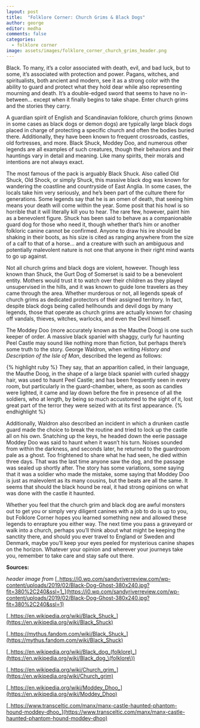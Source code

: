 ```yaml
---
layout: post
title:  "Folklore Corner: Church Grims & Black Dogs"
author: george
editor: medha
comments: false
categories:
  - folklore corner
image: assets/images/folklore_corner_church_grims_header.png
---
```


Black. To many, it’s a color associated with death, evil, and bad luck, but to some, it’s associated with protection and power. Pagans, witches, and spiritualists, both ancient and modern, see it as a strong color with the ability to guard and protect what they hold dear while also representing mourning and death. It’s a double-edged sword that seems to have no in-between… except when it finally begins to take shape. Enter church grims and the stories they carry.

A guardian spirit of English and Scandinavian folklore, church grims (known in some cases as black dogs or demon dogs) are typically large black dogs placed in charge of protecting a specific church and often the bodies buried there. Additionally, they have been known to frequent crossroads, castles, old fortresses, and more. Black Shuck, Moddey Doo, and numerous other legends are all examples of such creatures, though their behaviors and their hauntings vary in detail and meaning. Like many spirits, their morals and intentions are not always exact.

The most famous of the pack is arguably Black Shuck. Also called Old Shuck, Old Shock, or simply Shuck, this massive black dog was known for wandering the coastline and countryside of East Anglia. In some cases, the locals take him very seriously, and he’s been part of the culture there for generations. Some legends say that he is an omen of death, that seeing him means your death will come within the year. Some posit that his howl is so horrible that it will literally kill you to hear. The rare few, however, paint him as a benevolent figure. Shuck has been said to behave as a companionable guard dog for those who need it, though whether that’s him or another folkloric canine cannot be confirmed. Anyone to draw his ire should be shaking in their boots, as his size is cited as ranging anywhere from the size of a calf to that of a horse… and a creature with such an ambiguous and potentially malevolent nature is not one that anyone in their right mind wants to go up against.

Not all church grims and black dogs are violent, however. Though less known than Shuck, the Gurt Dog of Somerset is said to be a benevolent entity. Mothers would trust it to watch over their children as they played unsupervised in the hills, and it was known to guide lone travelers as they came through the area. Whether murderous or not, all legends speak of church grims as dedicated protectors of their assigned territory. In fact, despite black dogs being called hellhounds and devil dogs by many legends, those that operate as church grims are actually known for chasing off vandals, thieves, witches, warlocks, and even the Devil himself.

The Moddey Doo (more accurately known as the Mauthe Doog) is one such keeper of order. A massive black spaniel with shaggy, curly fur haunting Peel Castle may sound like nothing more than fiction, but perhaps there’s some truth to the story. George Waldron, when writing _History and Description of the Isle of Man_, described the legend as follows:

{% highlight ruby %}
They say, that an apparition called, in their language, the Mauthe Doog, in the shape of a large black spaniel with curled shaggy hair, was used to haunt Peel Castle; and has been frequently seen in every room, but particularly in the guard-chamber, where, as soon as candles were lighted, it came and lay down before the fire in presence of all the soldiers, who at length, by being so much accustomed to the sight of it, lost great part of the terror they were seized with at its first appearance.
{% endhighlight %}

Additionally, Waldron also described an incident in which a drunken castle guard made the choice to break the routine and tried to lock up the castle all on his own. Snatching up the keys, he headed down the eerie passage Moddey Doo was said to haunt when it wasn’t his turn. Noises sounded from within the darkness, and seconds later, he returned to the guardroom pale as a ghost. Too frightened to share what he had seen, he died within three days. That was the last time anyone saw the dog, and the passage was sealed up shortly after. The story has some variations, some saying that it was a soldier who made the mistake, some saying that Moddey Doo is just as malevolent as its many cousins, but the beats are all the same. It seems that should the black hound be real, it had strong opinions on what was done with the castle it haunted.

Whether you feel that the church grim and black dog are awful monsters out to get you or simply very diligent canines with a job to do is up to you, but Folklore Corner hopes you learned something new and allowed these legends to enrapture you either way. The next time you pass a graveyard or walk into a church, perhaps you’ll think about what might be keeping the sanctity there, and should you ever travel to England or Sweden and Denmark, maybe you’ll keep your eyes peeled for mysterious canine shapes on the horizon. Whatever your opinion and wherever your journeys take you, remember to take care and stay safe out there.

**Sources:**

_header image from_ [_https://i0.wp.com/sandyriverreview.com/wp-content/uploads/2019/02/Black-Dog-Ghost-380x240.jpg?fit=380%2C240&ssl=1_](https://i0.wp.com/sandyriverreview.com/wp-content/uploads/2019/02/Black-Dog-Ghost-380x240.jpg?fit=380%2C240&ssl=1)

[_https://en.wikipedia.org/wiki/Black_Shuck_](https://en.wikipedia.org/wiki/Black_Shuck)

[_https://mythus.fandom.com/wiki/Black_Shuck_](https://mythus.fandom.com/wiki/Black_Shuck)

[_https://en.wikipedia.org/wiki/Black_dog_(folklore)_](https://en.wikipedia.org/wiki/Black_dog_\(folklore\))

[_https://en.wikipedia.org/wiki/Church_grim_](https://en.wikipedia.org/wiki/Church_grim)

[_https://en.wikipedia.org/wiki/Moddey_Dhoo_](https://en.wikipedia.org/wiki/Moddey_Dhoo)

[_https://www.transceltic.com/manx/manx-castle-haunted-phantom-hound-moddey-dhoo_](https://www.transceltic.com/manx/manx-castle-haunted-phantom-hound-moddey-dhoo)